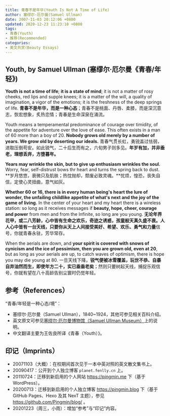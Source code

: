 ```yaml
---
title: 青春不是年华(Youth Is Not A Time of Life)
author: 塞缪尔·厄尔曼(Samuel Ullman)
date: 2007-11-03 20:12:06 +0800
updated: 2020-12-23 11:23:10 +0800
tags:
- 青春(Youth)
- 推荐(Recommended)
categories:
- 美文共赏(Beauty Essays)
---
```


## Youth, by Samuel Ullman (塞缪尔·厄尔曼《青春/年轻》)

**Youth is not a time of life**; **it is a state of mind**; it is not a matter of rosy cheeks, red lips and supple knees; it is a matter of the will, a quality of imagination, a vigor of the emotions; it is the freshness of the deep springs of life.
**青春不是年华，而是一种心态**；青春不是桃面、丹唇、柔膝，而是深沉意志，恢宏想象，炙热恋情；青春是生命深泉在涌流。

<!-- more -->

Youth means a temperamental predominance of courage over timidity, of the appetite for adventure over the love of ease. This often exists in a man of 60 more than a boy of 20. **Nobody grows old merely by a number of years. We grow old by deserting our ideals.**
青春气贯长虹，勇锐盖过怯弱，进取压倒苟安。如此锐气，二十后生而有之，六旬男子则多见。**年岁有加，并非垂老，理想丢弃，方堕暮年。**

**Years may wrinkle the skin, but to give up enthusiasm wrinkles the soul.** Worry, fear, self-distrust bows thr heart and turns the spring back to dust.
**岁月悠悠，衰微只及肌肤；热忱抛却，颓废必致灵魂。**忧烦，惶恐，丧失自信，定使心灵扭曲，意气如灰。

**Whether 60 or 16, there is in every human being's heart the lure of wonder, the unfailing childlike appetite of what's next and the joy of the game of living.** In the center of your heart and my heart there is a wireless station: so long as it receives messages if **beauty, hope, cheer, courage and power** from men and from the Infinite, so long are you young.
**无论年界花甲，或二八芳龄，心中皆有生命之欢乐，奇迹之诱惑，孩童般天真久盛不衰。**人人心中皆有一台天线，只要你从天上人间接受**美好、希望、欢乐、勇气和力量**信号，你就青春永驻，芳华常存。

When the aerials are down, and **your spirit is covered with snows of cynicism and the ice of pessimism, then you are grown old, even at 20**, but as long as your aerials are up, to catch waves of optimism, there is hope you may die young at 80.
一旦天线下降，**锐气便被冰雪覆盖，玩世不恭、自暴自弃油然而生，即使年方二十，实已垂垂老矣**；然则只要树起天线，捕捉乐观信号，你就有望在八十高龄告别尘寰时仍觉年轻。


## 参考（References）

“青春/年轻是一种心态/境”：

- 塞缪尔·厄尔曼（Samuel Ullman），1840~1924，其他可参见相关百科介绍。
- 英文原文可参见[塞缪尔·厄尔曼博物馆（Samuel Ullman Museum）](https://www.uab.edu/ullmanmuseum/)上的说明。
- 中文翻译主要为王佐良所译《青春（Youth）》。

## 印记（Imprints）

- 20071103（大概）：在校期间首次见于一本中英对照的英文散文集书上。
- 20090417：公开到个人独立博客 `planet.fenlly.cn` 上。
- 20110724：迁移到新启用的个人网站 https://pingmin.me 下（基于 WordPress）。
- 20200713：迁移到新启用的个人独立博客 https://pingmin.blog 下（基于 GitHub Pages、Hexo 及其 NexT 主题），参见 https://github.com/Pingmin/blog/ 。
- 20201223（周三，小雨）：增加“参考”与“印记”内容。
